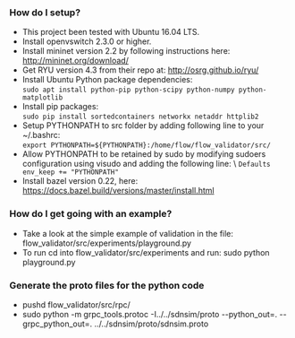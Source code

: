 ### How do I setup? ###

* This project been tested with Ubuntu 16.04 LTS. 
* Install openvswitch 2.3.0 or higher.
* Install mininet version 2.2 by following instructions here: http://mininet.org/download/
* Get RYU version 4.3 from their repo at: http://osrg.github.io/ryu/
* Install Ubuntu Python package dependencies:\
``` sudo apt install python-pip python-scipy python-numpy python-matplotlib ```
* Install pip packages:\
``` sudo pip install sortedcontainers networkx netaddr httplib2 ```
* Setup PYTHONPATH to src folder by adding following line to your ~/.bashrc: \
```export PYTHONPATH=${PYTHONPATH}:/home/flow/flow_validator/src/```
* Allow PYTHONPATH to be retained by sudo by modifying sudoers configuration using visudo and adding the following line: \ 
```Defaults env_keep += "PYTHONPATH"```
* Install bazel version 0.22, here: https://docs.bazel.build/versions/master/install.html

### How do I get going with an example? ###
* Take a look at the simple example of validation in the file: flow_validator/src/experiments/playground.py
* To run cd into flow_validator/src/experiments and run: sudo python playground.py

### Generate the proto files for the python code ###
* pushd flow_validator/src/rpc/
* sudo python -m grpc_tools.protoc -I../../sdnsim/proto --python_out=. --grpc_python_out=. ../../sdnsim/proto/sdnsim.proto
